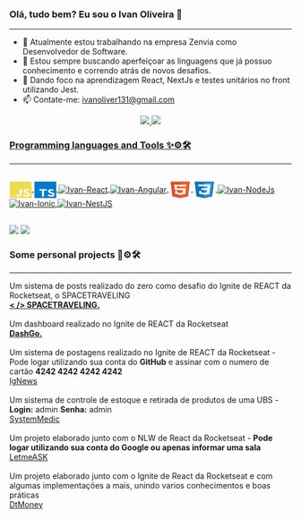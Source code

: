 ### Olá, tudo bem? Eu sou o Ivan Oliveira 👋
<hr>

- 🔭 Atualmente estou trabalhando na empresa Zenvia como Desenvolvedor de Software.
- 🌱 Estou sempre buscando aperfeiçoar as linguagens que já possuo conhecimento e correndo atrás de novos desafios.
- 🚀 Dando foco na aprendizagem React, NextJs e testes unitários no front utilizando Jest.  
- 📫 Contate-me: ivanoliver131@gmail.com

<div align="center">
  <a href="https://github.com/ivanoliver131">
  <img height="180em" src="https://github-readme-stats.vercel.app/api?username=ivanoliver131&show_icons=true&theme=dracula&include_all_commits=true&count_private=true"/>
  <img height="180em" src="https://github-readme-stats.vercel.app/api/top-langs/?username=ivanoliver131&layout=compact&langs_count=7&theme=dracula"/>
</div>
  
### Programming languages and Tools ✨⚙🛠
<hr>
<div style="display: inline_block"><br>
  <img align="center" alt="Ivan-Js" height="30" width="40" src="https://raw.githubusercontent.com/devicons/devicon/master/icons/javascript/javascript-plain.svg">
  <img align="center" alt="Ivan-Ts" height="30" width="40" src="https://raw.githubusercontent.com/devicons/devicon/master/icons/typescript/typescript-plain.svg">
  <img align="center" alt="Ivan-React" height="30" width="40" src="https://cdn.jsdelivr.net/gh/devicons/devicon/icons/react/react-original.svg">
  <img align="center" alt="Ivan-Angular" height="30" width="40" src="https://cdn.jsdelivr.net/gh/devicons/devicon/icons/angularjs/angularjs-original.svg">
  <img align="center" alt="Ivan-HTML" height="30" width="40" src="https://raw.githubusercontent.com/devicons/devicon/master/icons/html5/html5-original.svg">
  <img align="center" alt="Ivan-CSS" height="30" width="40" src="https://raw.githubusercontent.com/devicons/devicon/master/icons/css3/css3-original.svg">
  <img align="center" alt="Ivan-NodeJs" height="30" width="40" src="https://cdn.jsdelivr.net/gh/devicons/devicon/icons/nodejs/nodejs-original.svg">
  <img align="center" alt="Ivan-Ionic" height="30" width="40" src="https://cdn.jsdelivr.net/gh/devicons/devicon/icons/ionic/ionic-original.svg">
  <img align="center" alt="Ivan-NestJS" height="30" width="40" src="https://cdn.jsdelivr.net/gh/devicons/devicon/icons/nestjs/nestjs-plain.svg">
</div>
  
  ##
 
<div> 
  <a href = "mailto:ivanoliver131@gmail.com"><img src="https://img.shields.io/badge/-Gmail-%23333?style=for-the-badge&logo=gmail&logoColor=white" target="_blank"></a>
  <a href="https://www.linkedin.com/in/ivan-oliveira-112048200/" target="_blank"><img src="https://img.shields.io/badge/-LinkedIn-%230077B5?style=for-the-badge&logo=linkedin&logoColor=white" target="_blank"></a> 
</div>

### Some personal projects 🚀⚙🛠
<hr>
<div>
  <span>Um sistema de posts realizado do zero como desafio do Ignite de REACT da Rocketseat, o SPACETRAVELING<br></span> 
  <b><a href="https://spacetraveling-ivanoliver131.vercel.app" target="_blank">< /> SPACETRAVELING.</a> </b>
  <br>
  <br>
  <span>Um dashboard realizado no Ignite de REACT da Rocketseat<br></span> 
  <b><a href="https://dashgo-ivanoliver131.vercel.app" target="_blank">DashGo.</a></b>
  <br>
  <br>
  <span>Um sistema de postagens realizado no Ignite de REACT da Rocketseat - Pode logar utilizando sua conta do <b>GitHub</b> e assinar com o numero de cartão <b>4242 4242 4242 4242</b><br></span>
  <a href="https://ig-news-ivanoliver131.vercel.app" target="_blank">IgNews</a>
  <br>
  <br>
  <span>Um sistema de controle de estoque e retirada de produtos de uma UBS - <b>Login:</b> admin <b>Senha:</b> admin<br></span>
  <a href="https://618a66089d744500071075d7--system-medic.netlify.app" target="_blank">SystemMedic</a>
  <br>  
  <br>
  <span>Um projeto elaborado junto com o NLW de React da Rocketseat - <b>Pode logar utilizando sua conta do Google ou apenas informar uma sala</b><br></span>
  <a href="https://letmeask-50d06.web.app" target="_blank">LetmeASK</a>
  <br>
  <br>
  <span>Um projeto elaborado junto com o Ignite de React da Rocketseat e com algumas implementações a mais, unindo varios conhecimentos e boas práticas<br></span>
  <a href="https://ia-money.vercel.app" target="_blank">DtMoney</a>
</div>
